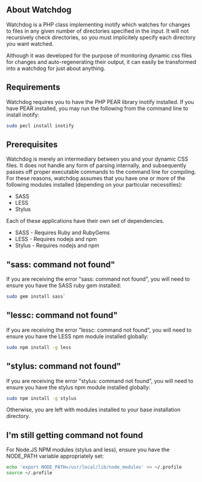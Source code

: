 About Watchdog
--------------

Watchdog is a PHP class implementing inotify which watches for changes to files in
any given number of directories specified in the input. It will not
recursively check directories, so you must implicitely specify each directory
you want watched.

Although it was developed for the purpose of monitoring dynamic css files for
changes and auto-regenerating their output, it can easily be transformed into
a watchdog for just about anything. 

Requirements
------------

Watchdog requires you to have the PHP PEAR library inotify installed. If you have
PEAR installed, you may run the following from the command line to install inotify:

```bash
sudo pecl install inotify
```

Prerequisites
-------------

Watchdog is merely an intermediary between you and your dynamic CSS files. It
does not handle any form of parsing internally, and subsequently passes off
proper executable commands to the command line for compiling. For these reasons,
watchdog assumes that you have one or more of the following modules installed
(depending on your particular necessities):

* SASS
* LESS
* Stylus

Each of these applications have their own set of dependencies.

* SASS - Requires Ruby and RubyGems
* LESS - Requires nodejs and npm
* Stylus - Requires nodejs and npm

"sass: command not found"
---------------------

If you are receiving the error "sass: command not found", you will need to
ensure you have the SASS ruby gem installed:

```bash
sudo gem install sass`
```

"lessc: command not found"
---------------------

If you are receiving the error "lessc: command not found", you will need to
ensure you have the LESS npm module installed globally:

```bash
sudo npm install -g less
```

"stylus: command not found"
---------------------

If you are receiving the error "stylus: command not found", you will need to
ensure you have the stylus npm module installed globally:

```bash
sudo npm install -g stylus
```

Otherwise, you are left with modules installed to your base installation directory.

I'm still getting command not found
---------------------
For Node.JS NPM modules (stylus and less), ensure you have the NODE_PATH variable
appropriately set:

```bash
echo 'export NODE_PATH=/usr/local/lib/node_modules' >> ~/.profile
source ~/.profile
```
